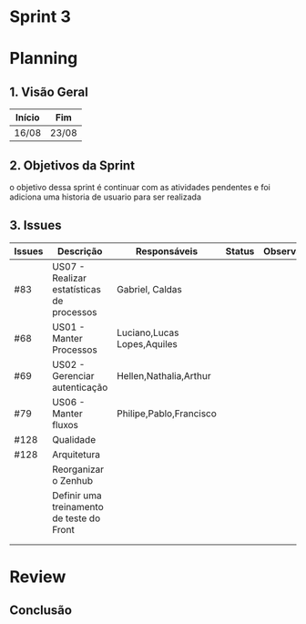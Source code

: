 # Sprint 3

# Planning

## 1. Visão Geral

| Início | Fim   |
| ------ | ----- |
| 16/08  | 23/08 |

## 2. Objetivos da Sprint

o objetivo dessa sprint é continuar com as atividades pendentes e foi adiciona uma historia de usuario para ser realizada

## 3. Issues

| Issues | Descrição | Responsáveis | Status | Observação |
| ------ | --------- | ------------ | ------ | ---------- |
| #83    | US07 - Realizar estatísticas de processos      |   Gabriel, Caldas           |        |            |
| #68    | US01 - Manter Processos               | Luciano,Lucas Lopes,Aquiles   |        |            |
| #69    | US02 - Gerenciar autenticação | Hellen,Nathalia,Arthur        |   |            |
| #79    | US06 - Manter fluxos    | Philipe,Pablo,Francisco       |        |            |
| #128   | Qualidade      |              |        |            |
| #128   | Arquitetura    |              |        |            |
|        | Reorganizar o Zenhub      |              |        |            |
|        | Definir uma treinamento de teste do Front     |              |        |            |
|        |           |              |        |            |
|        |           |              |        |            |

# Review

## Conclusão
